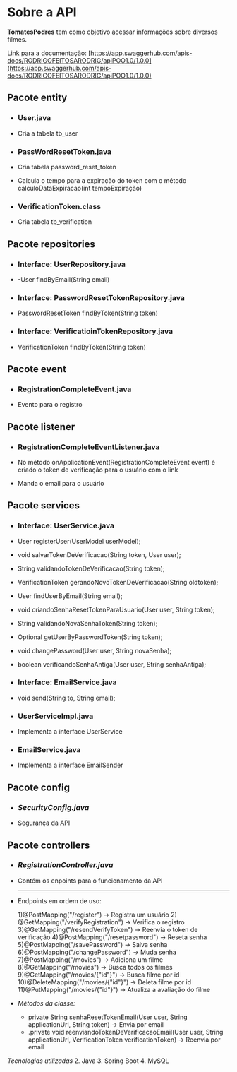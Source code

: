 # Sobre a API

**TomatesPodres** tem como objetivo acessar informações sobre diversos filmes.

Link para a documentação: [https://app.swaggerhub.com/apis-docs/RODRIGOFEITOSARODRIG/apiPOO1.0/1.0.0](https://app.swaggerhub.com/apis-docs/RODRIGOFEITOSARODRIG/apiPOO1.0/1.0.0)

## Pacote entity

- ### **User.java**

 -   Cria a tabela tb_user

- ### **PassWordResetToken.java**
 - Cria tabela password_reset_token
 - Calcula o tempo para a expiração do token com o método calculoDataExpiracao(int tempoExpiração)

- ### **VerificationToken.class**
 - Cria tabela tb_verification

## Pacote repositories

- ### **Interface: UserRepository.java**

 -   -User findByEmail(String email)

- ### **Interface: PasswordResetTokenRepository.java**
 - PasswordResetToken findByToken(String token)

- ### **Interface: VerificatioinTokenRepository.java**
 - VerificationToken findByToken(String token)

  ## Pacote event

- ### **RegistrationCompleteEvent.java**

 -   Evento para o registro

## Pacote listener

- ### **RegistrationCompleteEventListener.java**

 -  No método onApplicationEvent(RegistrationCompleteEvent event) é criado o token de verificação para o usuário com o link
 - Manda o email para o usuário


## Pacote services

- ### **Interface: UserService.java**

 -   User registerUser(UserModel userModel);

 - void salvarTokenDeVerificacao(String token, User user);

 - String validandoTokenDeVerificacao(String token);

 - VerificationToken gerandoNovoTokenDeVerificacao(String oldtoken);

 - User findUserByEmail(String email);

 - void criandoSenhaResetTokenParaUsuario(User user, String token);

 - String validandoNovaSenhaToken(String token);

 - Optional<User> getUserByPasswordToken(String token);

 - void changePassword(User user, String novaSenha);

 - boolean verificandoSenhaAntiga(User user, String senhaAntiga);

- ### **Interface: EmailService.java**
 - void send(String to, String email);

- ### **UserServiceImpl.java**
 - Implementa a interface UserService
- ### **EmailService.java**
 - Implementa a interface EmailSender
 ## Pacote config
 - ### *SecurityConfig.java*
 - Segurança da API
## Pacote controllers

 - ### *RegistrationController.java*
 - Contém os enpoints para o funcionamento da API
   _________________

 - Endpoints em ordem de uso:

	1)@PostMapping("/register")          -> Registra um usuário
        2) @GetMapping("/verifyRegistration") -> Verifica o registro
	3)@GetMapping("/resendVerifyToken")  -> Reenvia o token de verificação
	4)@PostMapping("/resetpassword")     -> Reseta senha 
        5)@PostMapping("/savePassword")      -> Salva senha
	6)@PostMapping("/changePassword")    -> Muda senha
	7)@PostMapping("/movies")            -> Adiciona um filme
	8)@GetMapping("/movies")             -> Busca todos os filmes
	9)@GetMapping("/movies/{"id"}")      -> Busca filme por id
	10)@DeleteMapping("/movies/{"id"}")  -> Deleta filme por id
	11)@PutMapping("/movies/{"id"}")     -> Atualiza a avaliação do filme
-   *Métodos da classe:*
    -   private String senhaResetTokenEmail(User user, String applicationUrl, String token) -> Envia por email 
      - .private void reenviandoTokenDeVerificacaoEmail(User user, String applicationUrl, VerificationToken verificationToken) -> Reenvia por email


*Tecnologias utilizadas*
 2. Java
 3. Spring Boot
 4. MySQL
